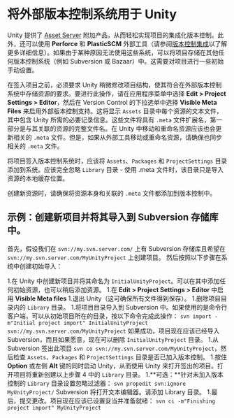 将外部版本控制系统用于 Unity
=================================================


Unity 提供了 [Asset Server](AssetServer.html) 附加产品，从而轻松实现项目的集成化版本控制。此外，还可以使用 **Perforce** 和 **PlasticSCM** 外部工具（请参阅[版本控制集成](Versioncontrolintegration.html)以了解更多详细信息）。如果由于某种原因无法使用这些系统，可以将项目存储在其他任何版本控制系统（例如 Subversion 或 Bazaar）中。这需要对项目进行一些初始手动设置。

在签入项目之前，必须要求 Unity 稍微修改项目结构，使其符合在外部版本控制系统中存储资源的要求。要进行此操作，请在应用程序菜单中选择 __Edit &gt; Project Settings &gt; Editor__，然后在 Version Control 的下拉选单中选择 __Visible Meta Files__ 来启用外部版本控制支持。这将显示 `Assets` 目录中每个资源的文本文件，其中包含 Unity 所需的必要记录信息。这些文件将具有 `.meta` 文件扩展名，第一部分是与其关联的资源的完整文件名。在 Unity 中移动和重命名资源应该也会更新相关的 `.meta` 文件。但是，如果从外部工具移动或重命名资源，请确保也同步相关的 `.meta` 文件。

将项目签入版本控制系统时，应该将 `Assets`、`Packages` 和 `ProjectSettings` 目录添加到系统。应该完全忽略 `Library` 目录 - 使用 .meta 文件时，该目录只是导入资源的本地缓存位置。

创建新资源时，请确保将资源本身和关联的 `.meta` 文件都添加到版本控制中。

示例：创建新项目并将其导入到 Subversion 存储库中。
----------------------------------------------------------------------------


首先，假设我们在 ```svn://my.svn.server.com/``` 上有 Subversion 存储库且希望在 ```svn://my.svn.server.com/MyUnityProject``` 上创建项目。
然后按照以下步骤在系统中创建初始导入：


1.在 Unity 中创建新项目并将其命名为 `InitialUnityProject`。可以在其中添加任何初始资源，也可以稍后添加资源。
1.在 __Edit &gt; Project Settings &gt; Editor__ 中启用 __Visible Meta files__
1.退出 Unity（这可确保所有文件得到保存）。
1.删除项目目录内的 `Library` 目录。
1.将项目目录导入到 Subversion 中。如果使用的是命令行客户端，可以从初始项目所在的目录，按以下命令完成此操作：
```svn import -m"Initial project import" InitialUnityProject svn://my.svn.server.com/MyUnityProject```
如果成功，项目现在应该已经导入 Subversion，而且如果愿意，现在可以删除 `InitialUnityProject` 目录。
1.从 Subversion 签出此项目
```svn co svn://my.svn.server.com/MyUnityProject```，然后检查 `Assets`、`Packages` 和 `ProjectSettings` 目录是否已加入版本控制。
1.按住 __Option__ 或左侧 __Alt__ 键的同时启动 Unity，从而使用 Unity 来打开签出的项目。打开项目将重新创建以上步骤 4 中的 `Library` 目录。
1.**可选：**针对未加入版本控制的 `Library` 目录设置忽略过滤器：
```svn propedit svn:ignore MyUnityProject/``` 
Subversion 将打开文本编辑器。请添加 Library 目录。
1.最后，提交更改。项目现在应该已设置妥当并准备就绪：
```svn ci -m"Finishing project import" MyUnityProject```
